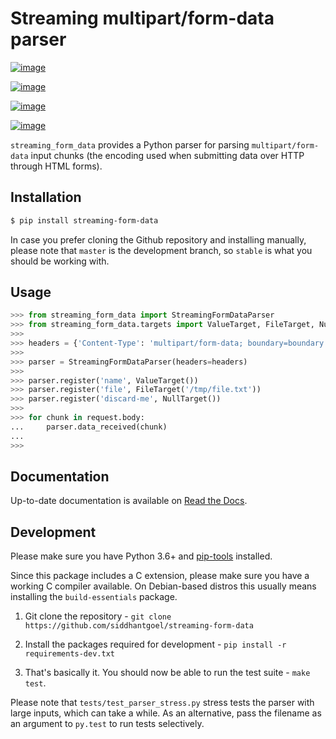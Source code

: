 # Streaming multipart/form-data parser

[![image](https://github.com/siddhantgoel/streaming-form-data/workflows/streaming-form-data/badge.svg)](https://github.com/siddhantgoel/streaming-form-data/workflows/streaming-form-data/badge.svg)

[![image](https://img.shields.io/pypi/v/streaming-form-data.svg)](https://pypi.python.org/pypi/streaming-form-data)

[![image](https://img.shields.io/pypi/pyversions/streaming-form-data.svg)](https://pypi.python.org/pypi/streaming-form-data)

[![image](https://img.shields.io/badge/code%20style-black-000000.svg)](https://github.com/psf/black)


`streaming_form_data` provides a Python parser for parsing `multipart/form-data`
input chunks (the encoding used when submitting data over HTTP through HTML
forms).

## Installation

```bash
$ pip install streaming-form-data
```

In case you prefer cloning the Github repository and installing manually, please
note that `master` is the development branch, so `stable` is what you should be
working with.

## Usage

```python
>>> from streaming_form_data import StreamingFormDataParser
>>> from streaming_form_data.targets import ValueTarget, FileTarget, NullTarget
>>>
>>> headers = {'Content-Type': 'multipart/form-data; boundary=boundary'}
>>>
>>> parser = StreamingFormDataParser(headers=headers)
>>>
>>> parser.register('name', ValueTarget())
>>> parser.register('file', FileTarget('/tmp/file.txt'))
>>> parser.register('discard-me', NullTarget())
>>>
>>> for chunk in request.body:
...     parser.data_received(chunk)
...
>>>
```

## Documentation

Up-to-date documentation is available on [Read the Docs].

## Development

Please make sure you have Python 3.6+ and [pip-tools] installed.

Since this package includes a C extension, please make sure you have a working C
compiler available. On Debian-based distros this usually means installing the
`build-essentials` package.

1. Git clone the repository -
   `git clone https://github.com/siddhantgoel/streaming-form-data`

2. Install the packages required for development -
   `pip install -r requirements-dev.txt`

3. That's basically it. You should now be able to run the test suite -
   `make test`.

Please note that `tests/test_parser_stress.py` stress tests the parser with
large inputs, which can take a while. As an alternative, pass the filename as an
argument to `py.test` to run tests selectively.

[pip-tools]: https://pypi.org/project/pip-tools/
[Read the Docs]: https://streaming-form-data.readthedocs.io/
